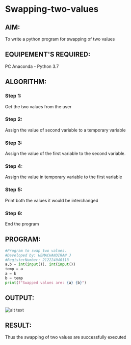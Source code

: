 # Swapping-two-values
## AIM:
To write a python program for swapping of two values
## EQUIPEMENT'S REQUIRED: 
PC
Anaconda - Python 3.7
## ALGORITHM: 
### Step 1:
Get the two values from the user
### Step 2: 
Assign the value of second variable to a temporary variable 
### Step 3: 
Assign the value of the first variable to the second variable.
### Step 4:  
Assign the value in temporary variable to the first variable
### Step 5: 
Print both the values it would be interchanged
### Step 6: 
End the program
## PROGRAM:

```python
#Program to swap two values.
#Developed by: HEMACHANDIRAN J 
#RegisterNumber: 212224040113
a,b = int(input()), int(input())
temp = a
a = b
b = temp
print(f"Swapped values are: {a} {b}")
```
## OUTPUT:
![alt text](image.png)
## RESULT:
Thus the swapping of two values are successfully executed



